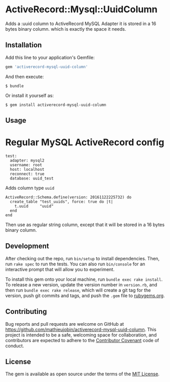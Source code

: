 # ActiveRecord::Mysql::UuidColumn

Adds a :uuid column to ActiveRecord MySQL Adapter
it is stored in a 16 bytes binary column. which is exactly the space it needs.

## Installation

Add this line to your application's Gemfile:

```ruby
gem 'activerecord-mysql-uuid-column'
```

And then execute:

    $ bundle

Or install it yourself as:

    $ gem install activerecord-mysql-uuid-column

## Usage

# Regular MySQL ActiveRecord config
```
test:
  adapter: mysql2
  username: root
  host: localhost
  reconnect: true
  database: uuid_test
```

Adds column type `uuid`

```
ActiveRecord::Schema.define(version: 20161122225732) do
  create_table "test_uuids", force: true do |t|
    t.uuid     "uuid"
  end
end
```

Then use as regular string column, except that it will be stored in a 16 bytes binary column.

## Development

After checking out the repo, run `bin/setup` to install dependencies. Then, run `rake spec` to run the tests. You can also run `bin/console` for an interactive prompt that will allow you to experiment.

To install this gem onto your local machine, run `bundle exec rake install`. To release a new version, update the version number in `version.rb`, and then run `bundle exec rake release`, which will create a git tag for the version, push git commits and tags, and push the `.gem` file to [rubygems.org](https://rubygems.org).

## Contributing

Bug reports and pull requests are welcome on GitHub at https://github.com/mathieujobin/activerecord-mysql-uuid-column. This project is intended to be a safe, welcoming space for collaboration, and contributors are expected to adhere to the [Contributor Covenant](http://contributor-covenant.org) code of conduct.


## License

The gem is available as open source under the terms of the [MIT License](http://opensource.org/licenses/MIT).

